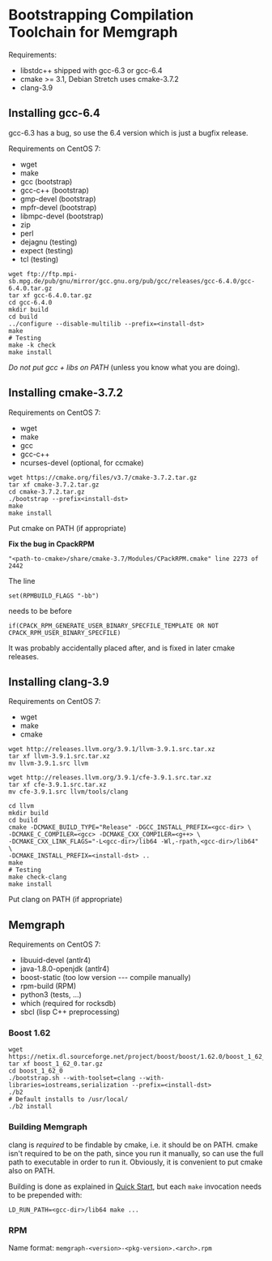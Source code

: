 # Bootstrapping Compilation Toolchain for Memgraph

Requirements:

  * libstdc++ shipped with gcc-6.3 or gcc-6.4
  * cmake >= 3.1, Debian Stretch uses cmake-3.7.2
  * clang-3.9

## Installing gcc-6.4

gcc-6.3 has a bug, so use the 6.4 version which is just a bugfix release.

Requirements on CentOS 7:

  * wget
  * make
  * gcc (bootstrap)
  * gcc-c++ (bootstrap)
  * gmp-devel (bootstrap)
  * mpfr-devel (bootstrap)
  * libmpc-devel (bootstrap)
  * zip
  * perl
  * dejagnu (testing)
  * expect (testing)
  * tcl (testing)

```
wget ftp://ftp.mpi-sb.mpg.de/pub/gnu/mirror/gcc.gnu.org/pub/gcc/releases/gcc-6.4.0/gcc-6.4.0.tar.gz
tar xf gcc-6.4.0.tar.gz
cd gcc-6.4.0
mkdir build
cd build
../configure --disable-multilib --prefix=<install-dst>
make
# Testing
make -k check
make install
```

*Do not put gcc + libs on PATH* (unless you know what you are doing).

## Installing cmake-3.7.2

Requirements on CentOS 7:

  * wget
  * make
  * gcc
  * gcc-c++
  * ncurses-devel (optional, for ccmake)

```
wget https://cmake.org/files/v3.7/cmake-3.7.2.tar.gz
tar xf cmake-3.7.2.tar.gz
cd cmake-3.7.2.tar.gz
./bootstrap --prefix<install-dst>
make
make install
```

Put cmake on PATH (if appropriate)

**Fix the bug in CpackRPM**

`"<path-to-cmake>/share/cmake-3.7/Modules/CPackRPM.cmake" line 2273 of 2442`

The line

```
set(RPMBUILD_FLAGS "-bb")
```
needs to be before

```
if(CPACK_RPM_GENERATE_USER_BINARY_SPECFILE_TEMPLATE OR NOT CPACK_RPM_USER_BINARY_SPECFILE)
```

It was probably accidentally placed after, and is fixed in later cmake
releases.

## Installing clang-3.9

Requirements on CentOS 7:

  * wget
  * make
  * cmake

```
wget http://releases.llvm.org/3.9.1/llvm-3.9.1.src.tar.xz
tar xf llvm-3.9.1.src.tar.xz
mv llvm-3.9.1.src llvm

wget http://releases.llvm.org/3.9.1/cfe-3.9.1.src.tar.xz
tar xf cfe-3.9.1.src.tar.xz
mv cfe-3.9.1.src llvm/tools/clang

cd llvm
mkdir build
cd build
cmake -DCMAKE_BUILD_TYPE="Release" -DGCC_INSTALL_PREFIX=<gcc-dir> \
-DCMAKE_C_COMPILER=<gcc> -DCMAKE_CXX_COMPILER=<g++> \
-DCMAKE_CXX_LINK_FLAGS="-L<gcc-dir>/lib64 -Wl,-rpath,<gcc-dir>/lib64" \
-DCMAKE_INSTALL_PREFIX=<install-dst> ..
make
# Testing
make check-clang
make install
```

Put clang on PATH (if appropriate)

## Memgraph

Requirements on CentOS 7:

  * libuuid-devel (antlr4)
  * java-1.8.0-openjdk (antlr4)
  * boost-static (too low version --- compile manually)
  * rpm-build (RPM)
  * python3 (tests, ...)
  * which (required for rocksdb)
  * sbcl (lisp C++ preprocessing)

### Boost 1.62

```
wget https://netix.dl.sourceforge.net/project/boost/boost/1.62.0/boost_1_62_0.tar.gz
tar xf boost_1_62_0.tar.gz
cd boost_1_62_0
./bootstrap.sh --with-toolset=clang --with-libraries=iostreams,serialization --prefix=<install-dst>
./b2
# Default installs to /usr/local/
./b2 install
```

### Building Memgraph

clang is *required* to be findable by cmake, i.e. it should be on PATH.
cmake isn't required to be on the path, since you run it manually, so can use
the full path to executable in order to run it. Obviously, it is convenient to
put cmake also on PATH.

Building is done as explained in [Quick Start](quick-start.md), but each
`make` invocation needs to be prepended with:

`LD_RUN_PATH=<gcc-dir>/lib64 make ...`

### RPM

Name format: `memgraph-<version>-<pkg-version>.<arch>.rpm`
